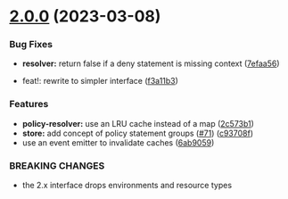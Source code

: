 # [2.0.0](https://github.com/freakyfelt/could-could/compare/v1.0.0...v2.0.0) (2023-03-08)


### Bug Fixes

* **resolver:** return false if a deny statement is missing context ([7efaa56](https://github.com/freakyfelt/could-could/commit/7efaa56dc01e0cd35d540a6aabeb3e42f74bc880))


* feat!: rewrite to simpler interface ([f3a11b3](https://github.com/freakyfelt/could-could/commit/f3a11b35cca652c4896095741b073d013c0e9bc8))


### Features

* **policy-resolver:** use an LRU cache instead of a map ([2c573b1](https://github.com/freakyfelt/could-could/commit/2c573b1c5c7de0c3582efcacb1304bf6f57785a0))
* **store:** add concept of policy statement groups ([#71](https://github.com/freakyfelt/could-could/issues/71)) ([c93708f](https://github.com/freakyfelt/could-could/commit/c93708ff74245713e86d198f356a1ce2fbd585d6))
* use an event emitter to invalidate caches ([6ab9059](https://github.com/freakyfelt/could-could/commit/6ab9059d4fba7942cb3ebe105d533cde6bdf2ae1))


### BREAKING CHANGES

* the 2.x interface drops environments and resource types
